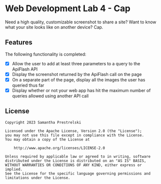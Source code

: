 # Web Development Lab 4 - Cap

Need a high quality, customizable screenshot to share a site? Want to know what your site looks like on another device? Cap.


## Features

The following functionality is completed:

- [X]  Allow the user to add at least three parameters to a query to the ApiFlash API
- [X] Display the screenshot returned by the ApiFlash call on the page
- [X] On a separate part of the page, display all the images the user has queried thus far
- [X] Display whether or not your web app has hit the maximum number of queries allowed using another API call

## License

    Copyright 2023 Samantha Prestrelski

    Licensed under the Apache License, Version 2.0 (the "License");
    you may not use this file except in compliance with the License.
    You may obtain a copy of the License at

        http://www.apache.org/licenses/LICENSE-2.0

    Unless required by applicable law or agreed to in writing, software
    distributed under the License is distributed on an "AS IS" BASIS,
    WITHOUT WARRANTIES OR CONDITIONS OF ANY KIND, either express or implied.
    See the License for the specific language governing permissions and
    limitations under the License.
